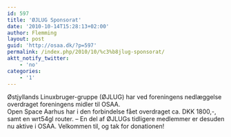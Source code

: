 ```yaml
---
id: 597
title: 'ØJLUG Sponsorat'
date: '2010-10-14T15:28:13+02:00'
author: Flemming
layout: post
guid: 'http://osaa.dk/?p=597'
permalink: /index.php/2010/10/%c3%b8jlug-sponsorat/
aktt_notify_twitter:
    - 'no'
categories:
    - '1'
---
```


Østjyllands Linuxbruger-gruppe (ØJLUG) har ved foreningens nedlæggelse overdraget foreningens midler til OSAA.  
Open Space Aarhus har i den forbindelse fået overdraget ca. DKK 1800,-, samt en wrt54gl router. – En del af ØJLUGs tidligere medlemmer er desuden nu aktive i OSAA. Velkommen til, og tak for donationen!